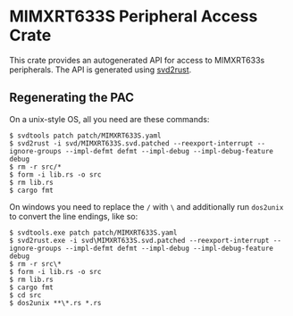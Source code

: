 # MIMXRT633S Peripheral Access Crate

This crate provides an autogenerated API for access to MIMXRT633s
peripherals. The API is generated using
[svd2rust](https://github.com/rust-embedded/svd2rust).

## Regenerating the PAC

On a unix-style OS, all you need are these commands:

```console
$ svdtools patch patch/MIMXRT633S.yaml
$ svd2rust -i svd/MIMXRT633S.svd.patched --reexport-interrupt --ignore-groups --impl-defmt defmt --impl-debug --impl-debug-feature debug
$ rm -r src/*
$ form -i lib.rs -o src
$ rm lib.rs
$ cargo fmt
```

On windows you need to replace the `/` with `\` and additionally run
`dos2unix` to convert the line endings, like so:

```console
$ svdtools.exe patch patch/MIMXRT633S.yaml
$ svd2rust.exe -i svd\MIMXRT633S.svd.patched --reexport-interrupt --ignore-groups --impl-defmt defmt --impl-debug --impl-debug-feature debug
$ rm -r src\*
$ form -i lib.rs -o src
$ rm lib.rs
$ cargo fmt
$ cd src
$ dos2unix **\*.rs *.rs
```
